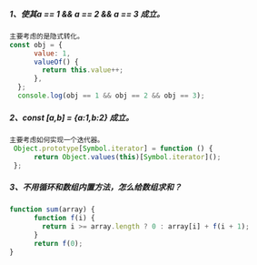 ##### 1、使其a == 1 && a == 2 && a == 3 成立。

```javascript
主要考虑的是隐式转化。 
const obj = {
      value: 1,
      valueOf() {
        return this.value++;
      },
  };
  console.log(obj == 1 && obj == 2 && obj == 3);
```

##### 2、const [a,b] = {a:1,b:2} 成立。

```javascript
主要考虑如何实现一个迭代器。
 Object.prototype[Symbol.iterator] = function () {
      return Object.values(this)[Symbol.iterator]();
 };
```

##### 3、不用循环和数组内置方法，怎么给数组求和？

```javascript
function sum(array) {
      function f(i) {
        return i >= array.length ? 0 : array[i] + f(i + 1);
      }
      return f(0);
}
```

